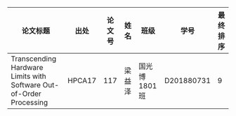 
| 论文标题                                                   | 出处   | 论文号 | 姓名   |班级| 学号       | 最终排序 |
| ---------------------------------------------------------- | ------ | ------ | ------ |---|---------- | -------- |
|Transcending Hardware Limits with Software Out-of-Order Processing | HPCA17 |117 |梁益泽 | 国光博1801班|D201880731 | 9      |
